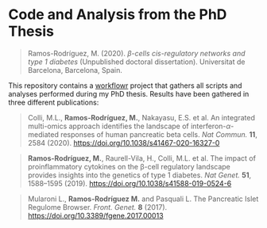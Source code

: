 # Code and Analysis from the PhD Thesis

> Ramos-Rodríguez, M. (2020). *β-cells cis-regulatory networks and type 1 diabetes* (Unpublished doctoral dissertation). Universitat de Barcelona, Barcelona, Spain.

This repository contains a [workflowr][] project that gathers all scripts and analyses performed during my PhD thesis. 
Results have been gathered in three different publications:

> Colli, M.L., **Ramos-Rodríguez, M.**, Nakayasu, E.S. et al. An integrated multi-omics approach identifies the landscape of interferon-$\alpha$-mediated responses of human pancreatic beta cells. *Nat Commun.* **11**, 2584 (2020).  https://doi.org/10.1038/s41467-020-16327-0

> **Ramos-Rodríguez, M.**, Raurell-Vila, H., Colli, M.L. et al. The impact of proinflammatory cytokines on the β-cell regulatory landscape provides insights into the genetics of type 1 diabetes. *Nat Genet.* **51**, 1588–1595 (2019). https://doi.org/10.1038/s41588-019-0524-6

> Mularoni L., **Ramos-Rodríguez M.** and Pasquali L. The Pancreatic Islet Regulome Browser. *Front. Genet.* **8** (2017). https://doi.org/10.3389/fgene.2017.00013

[workflowr]: https://github.com/jdblischak/workflowr
